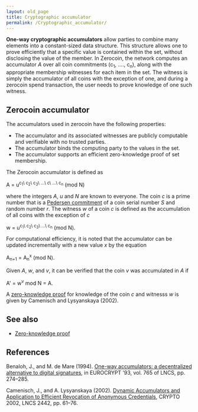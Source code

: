```yaml
---
layout: old_page
title: Cryptographic accumulator
permalink: /Cryptographic_accumulator/
---
```


**One-way cryptographic accumulators** allow parties to combine many elements into a constant-sized data structure. This structure allows one to prove efficiently that a specific value is contained within the set, without disclosing the value of the member. In Zerocoin, the network computes an accumulator *A* over all coin commitments (c<sub>1</sub>, ...., c<sub>n</sub>), along with the appropriate membership witnesses for each item in the set. The witness is simply the accumulator of all coins with the exception of one, and during a zerocoin spend transaction, the user needs to prove knowledge of one such witness.

Zerocoin accumulator
--------------------

The accumulators used in zerocoin have the following properties:

-   The accumulator and its associated witnesses are publicly computable and verifiable with no trusted parties.
-   The accumulator binds the computing party to the values in the set.
-   The accumulator supports an efficient zero-knowledge proof of set membership.

The Zerocoin accumulator is defined as


A = u<sup>c<sub>1</sub>\ c<sub>2</sub>\ c<sub>3</sub>\ ...\ c\ ...\ c<sub>n</sub></sup> (mod N)

where the integers *A*, *u* and *N* are known to everyone. The coin *c* is a prime number that is a [Pedersen commitment](/Commitment_scheme "wikilink") of a coin serial number *S* and random number *r*. The witness *w* of a coin *c* is defined as the accumulation of all coins with the exception of *c*


w = u<sup>c<sub>1</sub>\ c<sub>2</sub>\ c<sub>3</sub>\ ...\ c<sub>n</sub></sup> (mod N).

For computational efficiency, it is noted that the accumulator can be updated incrementally with a new value *x* by the equation


A<sub>n+1</sub> = A<sub>n</sub><sup>x</sup> (mod N).

Given *A*, *w*, and *v*, it can be verified that the coin *v* was accumulated in *A* if


A' = w<sup>v</sup> mod N = A.

A [zero-knowledge proof](/Zero-Knowledge_Proof "wikilink") for knowledge of the coin *c* and witnesss *w* is given by Camenisch and Lysyanskaya (2002).

See also
--------

-   [Zero-knowledge proof](/Zero-knowledge_proof "wikilink")

References
----------

Benaloh, J., and M. de Mare (1994). [One-way accumulators: a decentralized alternative to digital signatures](http://www.cs.stevens.edu/~mdemare/pubs/owa.pdf), in EUROCRYPT ’93, vol. 765 of LNCS, pp. 274–285.

Camenisch, J., and A. Lysyanskaya (2002). [Dynamic Accumulators and Application to Efficient Revocation of Anonymous Credentials](http://cs.brown.edu/people/anna/papers/camlys02.pdf), CRYPTO 2002, LNCS 2442, pp. 61–76.